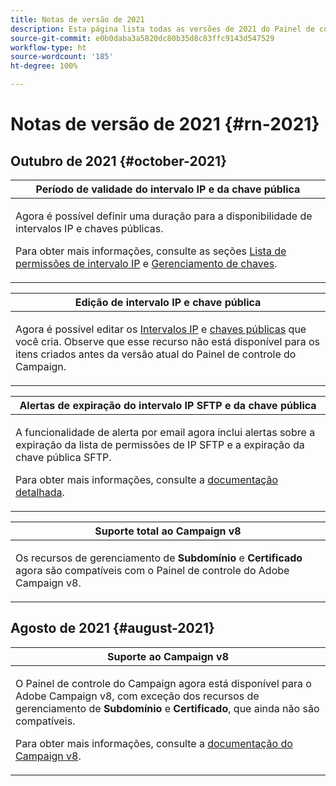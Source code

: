 ```yaml
---
title: Notas de versão de 2021
description: Esta página lista todas as versões de 2021 do Painel de controle do Campaign.
source-git-commit: e0b0daba3a5820dc80b35d8c83ffc9143d547529
workflow-type: ht
source-wordcount: '185'
ht-degree: 100%

---
```


# Notas de versão de 2021 {#rn-2021}

## Outubro de 2021 {#october-2021}

<table>
<thead>
<tr>
<th><strong>Período de validade do intervalo IP e da chave pública</strong><br/></th>
</tr>
</thead>
<tbody>
<tr>
<td>
<p>Agora é possível definir uma duração para a disponibilidade de intervalos IP e chaves públicas. </p><p>Para obter mais informações, consulte as seções <a href="../sftp/using/ip-range-allow-listing.md#adding-ip-addresses-allow-list">Lista de permissões de intervalo IP</a> e <a href="../sftp/using/key-management.md#installing-ssh-key">Gerenciamento de chaves</a>.</p>
</td>
</tr>
</tbody>
</table>

<table>
<thead>
<tr>
<th><strong>Edição de intervalo IP e chave pública</strong><br/></th>
</tr>
</thead>
<tbody>
<tr>
<td>
<p>Agora é possível editar os <a href="../sftp/using/ip-range-allow-listing.md#editing-ip-ranges">Intervalos IP</a> e <a href="../sftp/using/key-management.md#editing-public-keys">chaves públicas</a> que você cria. Observe que esse recurso não está disponível para os itens criados antes da versão atual do Painel de controle do Campaign.
</td>
</tr>
</tbody>
</table>

<table>
<thead>
<tr>
<th><strong>Alertas de expiração do intervalo IP SFTP e da chave pública</strong><br/></th>
</tr>
</thead>
<tbody>
<tr>
<td>
<p>A funcionalidade de alerta por email agora inclui alertas sobre a expiração da lista de permissões de IP SFTP e a expiração da chave pública SFTP.</p><p>Para obter mais informações, consulte a <a href="../performance-monitoring/using/email-alerting.md">documentação detalhada</a>.</p>
</td>
</tr>
</tbody>
</table>

<table>
<thead>
<tr>
<th><strong>Suporte total ao Campaign v8</strong><br/></th>
</tr>
</thead>
<tbody>
<tr>
<td>
<p>Os recursos de gerenciamento de <strong>Subdomínio</strong> e <strong>Certificado</strong> agora são compatíveis com o Painel de controle do Adobe Campaign v8</a>.</p>
</td>
</tr>
</tbody>
</table>

## Agosto de 2021 {#august-2021}

<table>
<thead>
<tr>
<th><strong>Suporte ao Campaign v8</strong><br/></th>
</tr>
</thead>
<tbody>
<tr>
<td>
<p>O Painel de controle do Campaign agora está disponível para o Adobe Campaign v8, com exceção dos recursos de gerenciamento de <strong>Subdomínio</strong> e <strong>Certificado</strong>, que ainda não são compatíveis.</p><p>Para obter mais informações, consulte a <a href="https://experienceleague.adobe.com/docs/campaign/campaign-v8/deploy/self-service.html?lang=pt-BR" target="blank">documentação do Campaign v8</a>.</p>
</td>
</tr>
</tbody>
</table>
